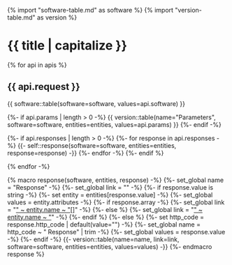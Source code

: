 {% import "software-table.md" as software %}
{% import "version-table.md" as version %}

# {{ title | capitalize }}

{% for api in apis %}
## {{ api.request }}
{{ software::table(software=software, values=api.software) }}

{%- if api.params | length > 0 -%}
{{ version::table(name="Parameters", software=software, entities=entities, values=api.params) }}
{%- endif -%}

{%- if api.responses | length > 0 -%}
{%- for response in api.responses -%}
{{- self::response(software=software, entities=entities, response=response) -}}
{%- endfor -%}
{%- endif %}

{% endfor -%}

{% macro response(software, entities, response) -%}
{%- set_global name = "Response" -%}
{%- set_global link = "" -%}
{%- if response.value is string -%}
{%- set entity = entities[response.value] -%}
{%- set_global values = entity.attributes -%}
{%- if response.array -%}
{%- set_global link = "<a href='" ~ entity.path ~ ".html'>" ~ entity.name ~ "[]</a>" -%}
{%- else %}
{%- set_global link = "<a href='" ~ entity.path ~ ".html'>" ~ entity.name ~ "</a>" -%}
{%- endif %}
{%- else %}
{%- set http_code = response.http_code | default(value="") -%}
{%- set_global name = http_code ~ " Response" | trim -%}
{%- set_global values = response.value -%}
{%- endif -%}
{{- version::table(name=name, link=link, software=software, entities=entities, values=values) -}}
{%- endmacro response %}
